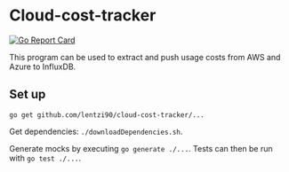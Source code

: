 # Cloud-cost-tracker

[![Go Report Card](https://goreportcard.com/badge/github.com/lentzi90/cloud-cost-tracker?style=flat-square)](https://goreportcard.com/report/github.com/lentzi90/cloud-cost-tracker)

This program can be used to extract and push usage costs from AWS and Azure to InfluxDB.

## Set up

`go get github.com/lentzi90/cloud-cost-tracker/...`

Get dependencies: `./downloadDependencies.sh`.

Generate mocks by executing `go generate ./...`.
Tests can then be run with `go test ./...`.
